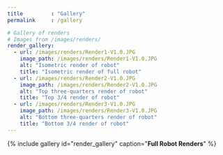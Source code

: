 ```yaml
---
title         : "Gallery"
permalink     : /gallery

# Gallery of renders
# Images from /images/renders/
render_gallery:
  - url: /images/renders/Render1-V1.0.JPG
    image_path: /images/renders/Render1-V1.0.JPG
    alt: "Isometric render of robot"
    title: "Isometric render of full robot"
  - url: /images/renders/Render2-V1.0.JPG
    image_path: /images/renders/Render2-V1.0.JPG
    alt: "Top three-quarters render of robot"
    title: "Top 3/4 render of robot"
  - url: /images/renders/Render3-V1.0.JPG
    image_path: /images/renders/Render3-V1.0.JPG
    alt: "Bottom three-quarters render of robot"
    title: "Bottom 3/4 render of robot"
---
```


<!-- Adds gallery of full robot renders -->
{% include gallery id="render_gallery" caption="**Full Robot Renders**" %}
